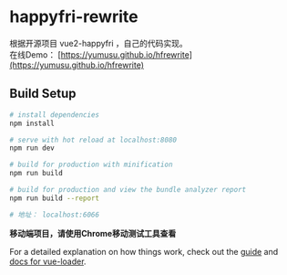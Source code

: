 # happyfri-rewrite

根据开源项目 vue2-happyfri ，自己的代码实现。  
在线Demo： [https://yumusu.github.io/hfrewrite](https://yumusu.github.io/hfrewrite)


## Build Setup

``` bash
# install dependencies
npm install

# serve with hot reload at localhost:8080
npm run dev

# build for production with minification
npm run build

# build for production and view the bundle analyzer report
npm run build --report

# 地址： localhost:6066
```

**移动端项目，请使用Chrome移动测试工具查看**

For a detailed explanation on how things work, check out the [guide](http://vuejs-templates.github.io/webpack/) and [docs for vue-loader](http://vuejs.github.io/vue-loader).